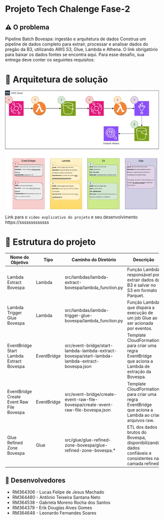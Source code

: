 # Projeto Tech Chalenge Fase-2

## ⚠️ O problema
Pipeline Batch Bovespa: ingestão e arquitetura de dados
Construa um pipeline de dados completo para extrair, processar e
analisar dados do pregão da B3, utilizando AWS S3, Glue, Lambda e Athena. O
link obrigatório para baixar os dados fontes se encontra aqui. Para esse desafio,
sua entrega deve conter os seguintes requisitos:


# 💫 Arquitetura de solução

![alt text](docs/imgs/api_fase2.jpg) 

Link para o `video explicativo do projeto` e seu desenvolvimento https://sssssssssssss


# 💎 Estrutura do projeto

| Nome do Objetivo | Tipo | Caminho do Diretório | Descrição |
|----------|----------|----------|----------|
| Lambda Extract Bovespa                             | Lambda       | src/lambdas/lambda-extract-bovespa/lambda_function.py                                       | Função Lambda responsável por extrair dados da B3 e salvar no S3 em formato Parquet.                              |
| Lambda Trigger Glue Bovespa                        | Lambda       | src/lambdas/lambda-trigger-glue-bovespa/lambda_function.py                                  | Função Lambda que dispara a execução de um job Glue ao ser acionada por eventos.                                  |
| EventBridge Start Lambda Extract Bovespa           | EventBridge  | src/event-bridge/start-lambda-lambda-extract-bovespa/start-lambda-lambda-extract-bovespa.json| Template CloudFormation para criar uma regra EventBridge que aciona a Lambda de extração da Bovespa.              |
| EventBridge Create Event Raw File Bovespa          | EventBridge  | src/event-bridge/create-event-raw-file-bovespa/create-event-raw-file-bovespa.json           | Template CloudFormation para criar uma regra EventBridge que aciona a Lambda ao criar arquivos raw.               |
| Glue Refined Zone Bovespa                          | Glue         | src/glue/glue-refined-zone-bovespa/glue-refined-zone-bovespa.*                              | ETL dos dados brutos do Bovespa, disponibilizando dados confiáveis e consistentes na camada refined.

## 🤝 Desenvolvedores

- RM364306 - Lucas Felipe de Jesus Machado
- RM364480 - Antônio Teixeira Santana Neto
- RM364538 - Gabriela Moreno Rocha dos Santos
- RM364379 - Erik Douglas Alves Gomes
- RM364648 - Leonardo Fernandes Soares